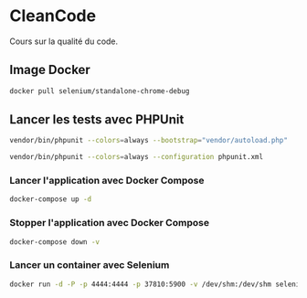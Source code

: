 # CleanCode

Cours sur la qualité du code.

## Image Docker

```sh
docker pull selenium/standalone-chrome-debug
```

## Lancer les tests avec PHPUnit

```sh
vendor/bin/phpunit --colors=always --bootstrap="vendor/autoload.php"
```

```sh
vendor/bin/phpunit --colors=always --configuration phpunit.xml
```

### Lancer l'application avec Docker Compose

```sh
docker-compose up -d
```

### Stopper l'application avec Docker Compose

```sh
docker-compose down -v
```

### Lancer un container avec Selenium
```sh
docker run -d -P -p 4444:4444 -p 37810:5900 -v /dev/shm:/dev/shm selenium/standalone-chrome-debug
```